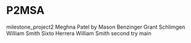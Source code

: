 # P2MSA
milestone_project2
Meghna Patel
by Mason Benzinger
Grant Schlimgen
William Smith
Sixto Herrera
William Smith second try
main
